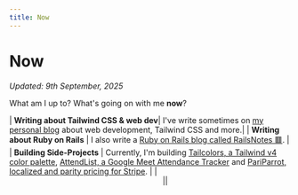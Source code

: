 ```yaml
---
title: Now
---
```


# Now

_Updated: 9th September, 2025_

What am I up to? What's going on with me **now**?

| **Writing about Tailwind CSS & web dev**| I've write sometimes on [my personal blog](/blog) about web development, Tailwind CSS and more.|
| **Writing about Ruby on Rails** | I also write a [Ruby on Rails blog called RailsNotes 🟥](https://railsnotes.xyz). |
| **Building Side-Projects** | Currently, I'm building [Tailcolors, a Tailwind v4 color palette](https://tailcolors.com), [AttendList, a Google Meet Attendance Tracker](https://attendlist.com) and [PariParrot, localized and parity pricing for Stripe](https://attendlist.com). |
| &nbsp;&nbsp;&nbsp;&nbsp;&nbsp;&nbsp;&nbsp;&nbsp;&nbsp;&nbsp;&nbsp;&nbsp;&nbsp;&nbsp;&nbsp;&nbsp;&nbsp;&nbsp;&nbsp;&nbsp;&nbsp;&nbsp;&nbsp;&nbsp;&nbsp;&nbsp;&nbsp;&nbsp;&nbsp;&nbsp;&nbsp;&nbsp;&nbsp;&nbsp;&nbsp;&nbsp;&nbsp;&nbsp;&nbsp;&nbsp;&nbsp;&nbsp;&nbsp;&nbsp;&nbsp;&nbsp;&nbsp;&nbsp;&nbsp;&nbsp;&nbsp;&nbsp;&nbsp;&nbsp;&nbsp;&nbsp;&nbsp;&nbsp;&nbsp;&nbsp;&nbsp;&nbsp;&nbsp;&nbsp;&nbsp;&nbsp;&nbsp;&nbsp;&nbsp; ||
